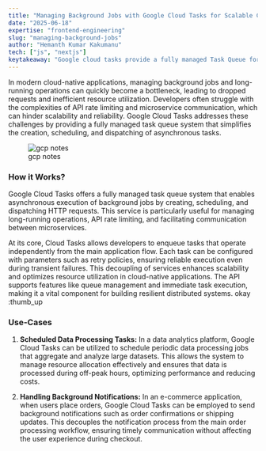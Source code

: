 ```yaml
---
title: "Managing Background Jobs with Google Cloud Tasks for Scalable Cloud Applications"
date: "2025-06-18"
expertise: "frontend-engineering"
slug: "managing-background-jobs"
author: "Hemanth Kumar Kakumanu"
tech: ["js", "nextjs"]
keytakeaway: "Google cloud tasks provide a fully managed Task Queue for asynchronously executing background jobs by creating, scheduling and dispatching http requests."
---
```

In modern cloud-native applications, managing background jobs and long-running operations can quickly become a bottleneck, leading to dropped requests and inefficient resource utilization. Developers often struggle with the complexities of API rate limiting and microservice communication, which can hinder scalability and reliability. Google Cloud Tasks addresses these challenges by providing a fully managed task queue system that simplifies the creation, scheduling, and dispatching of asynchronous tasks.

<figure>
  <img
    src="/articles/managing-background-jobs/04bfd63d-9d1a-4aa2-aaff-dcaaf731626d.jpeg"
    alt="gcp notes"
  />
  <figcaption>
    gcp notes
  </figcaption>
</figure>

### How it Works?

Google Cloud Tasks offers a fully managed task queue system that enables asynchronous execution of background jobs by creating, scheduling, and dispatching HTTP requests. This service is particularly useful for managing long-running operations, API rate limiting, and facilitating communication between microservices.

At its core, Cloud Tasks allows developers to enqueue tasks that operate independently from the main application flow. Each task can be configured with parameters such as retry policies, ensuring reliable execution even during transient failures. This decoupling of services enhances scalability and optimizes resource utilization in cloud-native applications. The API supports features like queue management and immediate task execution, making it a vital component for building resilient distributed systems. okay :thumb_up

### Use-Cases

1. **Scheduled Data Processing Tasks:** In a data analytics platform, Google Cloud Tasks can be utilized to schedule periodic data processing jobs that aggregate and analyze large datasets. This allows the system to manage resource allocation effectively and ensures that data is processed during off-peak hours, optimizing performance and reducing costs.

2. **Handling Background Notifications:** In an e-commerce application, when users place orders, Google Cloud Tasks can be employed to send background notifications such as order confirmations or shipping updates. This decouples the notification process from the main order processing workflow, ensuring timely communication without affecting the user experience during checkout.